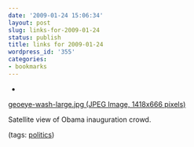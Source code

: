 ```yaml
---
date: '2009-01-24 15:06:34'
layout: post
slug: links-for-2009-01-24
status: publish
title: links for 2009-01-24
wordpress_id: '355'
categories:
- bookmarks
---
```


  * 
                

[geoeye-wash-large.jpg (JPEG Image, 1418x666 pixels)](http://www.techcrunch.com/wp-content/uploads/2009/01/geoeye-wash-large.jpg)


                

Satellite view of Obama inauguration crowd.


                

(tags: [politics](http://delicious.com/eob/politics))


            
